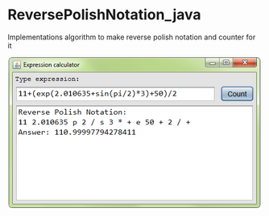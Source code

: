 # ReversePolishNotation_java
Implementations algorithm to make reverse polish notation and counter for it


![alt text](https://github.com/F0RIS/ReversePolishNotation_java/blob/master/demo2.png "Demo png")
